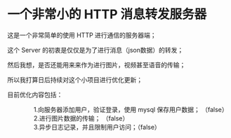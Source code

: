 # 一个非常小的 HTTP 消息转发服务器

这是一个非常简单的使用 HTTP 进行通信的服务器端；  

这个 Server 的初衷是仅仅是为了进行消息（json数据）的转发；

然后我想，是否还能用来来作为进行图片，视频甚至语音的传输；  

所以我打算日后持续对这个小项目进行优化更新；

目前优化内容包括：  

   &#8195;&#8195;&#8195;&#8195; 1.向服务器添加用户，验证登录，使用 mysql 保存用户数据； （false）   
   &#8195;&#8195;&#8195;&#8195; 2.进行图片数据的传输；  （false）  
   &#8195;&#8195;&#8195;&#8195; 3.异步日志记录，并且限制用户访问；（false）    

